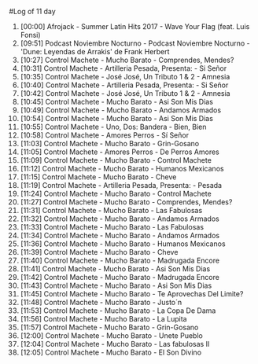 #Log of 11 day

1. [00:00] Afrojack - Summer Latin Hits 2017 - Wave Your Flag (feat. Luis Fonsi)
1. [09:51] Podcast Noviembre Nocturno - Podcast Noviembre Nocturno - &#039;Dune: Leyendas de Arrakis&#039; de Frank Herbert
1. [10:27] Control Machete - Mucho Barato - Comprendes, Mendes?
1. [10:31] Control Machete - Artilleria Pesada, Presenta: - Si Señor
1. [10:35] Control Machete - José José, Un Tributo 1 & 2 - Amnesia
1. [10:40] Control Machete - Artilleria Pesada, Presenta: - Si Señor
1. [10:42] Control Machete - José José, Un Tributo 1 & 2 - Amnesia
1. [10:45] Control Machete - Mucho Barato - Asi Son Mis Dias
1. [10:49] Control Machete - Mucho Barato - Andamos Armados
1. [10:54] Control Machete - Mucho Barato - Asi Son Mis Dias
1. [10:55] Control Machete - Uno, Dos: Bandera - Bien, Bien
1. [10:58] Control Machete - Amores Perros - Sí Señor
1. [11:03] Control Machete - Mucho Barato - Grin-Gosano
1. [11:05] Control Machete - Amores Perros - De Perros Amores
1. [11:09] Control Machete - Mucho Barato - Control Machete
1. [11:12] Control Machete - Mucho Barato - Humanos Mexicanos
1. [11:15] Control Machete - Mucho Barato - Cheve
1. [11:19] Control Machete - Artilleria Pesada, Presenta: - Pesada
1. [11:24] Control Machete - Mucho Barato - Control Machete
1. [11:27] Control Machete - Mucho Barato - Comprendes, Mendes?
1. [11:31] Control Machete - Mucho Barato - Las Fabulosas
1. [11:32] Control Machete - Mucho Barato - Andamos Armados
1. [11:33] Control Machete - Mucho Barato - Las Fabulosas
1. [11:34] Control Machete - Mucho Barato - Andamos Armados
1. [11:36] Control Machete - Mucho Barato - Humanos Mexicanos
1. [11:39] Control Machete - Mucho Barato - Cheve
1. [11:40] Control Machete - Mucho Barato - Madrugada Encore
1. [11:41] Control Machete - Mucho Barato - Asi Son Mis Dias
1. [11:42] Control Machete - Mucho Barato - Madrugada Encore
1. [11:43] Control Machete - Mucho Barato - Asi Son Mis Dias
1. [11:45] Control Machete - Mucho Barato - Te Aprovechas Del Limite?
1. [11:48] Control Machete - Mucho Barato - Justo´n
1. [11:53] Control Machete - Mucho Barato - La Copa De Dama
1. [11:56] Control Machete - Mucho Barato - La Lupita
1. [11:57] Control Machete - Mucho Barato - Grin-Gosano
1. [12:00] Control Machete - Mucho Barato - Unete Pueblo
1. [12:04] Control Machete - Mucho Barato - Las fabulosas II
1. [12:05] Control Machete - Mucho Barato - El Son Divino

